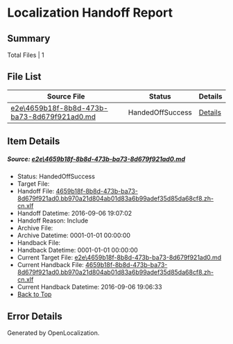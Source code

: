 # <a name='report-top'></a> Localization Handoff Report

## Summary
 Total Files | 1

## File List
 Source File | Status | Details 
 ----------- | ------ | ------- 
 [e2e\4659b18f-8b8d-473b-ba73-8d679f921ad0.md](https://github.com/OpenLocalizationTestOrg/ol-test0/blob/4c3a0febc0b8261c585074a6324c2da5f035fc34/e2e/4659b18f-8b8d-473b-ba73-8d679f921ad0.md) | HandedOffSuccess | [Details](#a3a1e8dec39ef52598f1b29b942e3bda21c1292d1)

## Item Details
##### <a name='a3a1e8dec39ef52598f1b29b942e3bda21c1292d1'></a> Source: [e2e\4659b18f-8b8d-473b-ba73-8d679f921ad0.md](https://github.com/OpenLocalizationTestOrg/ol-test0/blob/4c3a0febc0b8261c585074a6324c2da5f035fc34/e2e/4659b18f-8b8d-473b-ba73-8d679f921ad0.md)
* Status: HandedOffSuccess
* Target File: 
* Handoff File: [4659b18f-8b8d-473b-ba73-8d679f921ad0.bb970a21d804ab01d83a6b99adef35d85da68cf8.zh-cn.xlf](https://github.com/OpenLocalizationTestOrg/ol-test0-handoff/blob/7e777de1be834761288de1eb98e8270bd2155107/ol-handoff/OpenLocalizationTestOrg/ol-test0-zhcn/ci/ht/4659b18f-8b8d-473b-ba73-8d679f921ad0.bb970a21d804ab01d83a6b99adef35d85da68cf8.zh-cn.xlf)
* Handoff Datetime: 2016-09-06 19:07:02
* Handoff Reason: Include
* Archive File: 
* Archive Datetime: 0001-01-01 00:00:00
* Handback File: 
* Handback Datetime: 0001-01-01 00:00:00
* Current Target File: [e2e\4659b18f-8b8d-473b-ba73-8d679f921ad0.md](https://github.com/OpenLocalizationTestOrg/ol-test0-zhcn/blob/c820b23387250f7dc537c74cabdb3a6e4b762c13/e2e/4659b18f-8b8d-473b-ba73-8d679f921ad0.md)
* Current Handback File: [4659b18f-8b8d-473b-ba73-8d679f921ad0.bb970a21d804ab01d83a6b99adef35d85da68cf8.zh-cn.xlf](https://github.com/OpenLocalizationTestOrg/ol-test0-handback/blob/de7a812819d91f0303b89d4b0c8bf0dc0f048aa5/ol-handback/OpenLocalizationTestOrg/ol-test0-zhcn/ci/ht/4659b18f-8b8d-473b-ba73-8d679f921ad0.bb970a21d804ab01d83a6b99adef35d85da68cf8.zh-cn.xlf)
* Current Handback Datetime: 2016-09-06 19:06:33
* [Back to Top](#report-top)


## Error Details

Generated by OpenLocalization.
